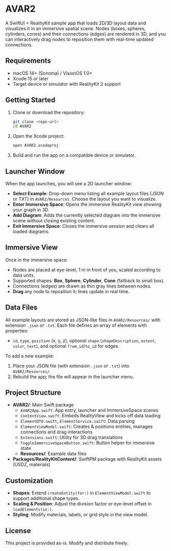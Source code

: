 # AVAR2

A SwiftUI + RealityKit sample app that loads 2D/3D layout data and visualizes it in an immersive spatial scene. Nodes (boxes, spheres, cylinders, cones) and their connections (edges) are rendered in 3D, and you can interactively drag nodes to reposition them with real-time updated connections.

## Requirements
- macOS 14+ (Sonoma) / VisionOS 1.0+
- Xcode 15 or later
- Target device or simulator with RealityKit 2 support

## Getting Started

1. Clone or download the repository:
   ```bash
   git clone <repo-url>
   cd AVAR2
   ```
2. Open the Xcode project:
   ```bash
   open AVAR2.xcodeproj
   ```
3. Build and run the app on a compatible device or simulator.

## Launcher Window

When the app launches, you will see a 2D launcher window:

- **Select Example**: Drop-down menu listing all example layout files (JSON or TXT) in `AVAR2/Resources`. Choose the layout you want to visualize.
- **Enter Immersive Space**: Opens the immersive RealityKit view showing your graph in 3D.
- **Add Diagram**: Adds the currently selected diagram into the immersive scene without closing existing content.
- **Exit Immersive Space**: Closes the immersive session and clears all loaded diagrams.

## Immersive View

Once in the immersive space:

- Nodes are placed at eye-level, 1 m in front of you, scaled according to data units.
- Supported shapes: **Box**, **Sphere**, **Cylinder**, **Cone** (fallback to small box).
- Connections (edges) are drawn as thin gray lines between nodes.
- **Drag** any node to reposition it; lines update in real time.

## Data Files

All example layouts are stored as JSON-like files in `AVAR2/Resources/` with extension `.json` or `.txt`. Each file defines an array of elements with properties:
- `id`, `type`, `position` (x, y, z), optional `shape` (`shapeDescription`, `extent`, `color`, `text`), and optional `from_id`/`to_id` for edges.

To add a new example:
1. Place your JSON file (with extension `.json` or `.txt`) into `AVAR2/Resources/`.
2. Rebuild the app; the file will appear in the launcher menu.

## Project Structure

- **AVAR2/**: Main Swift package
  - `AVAR2App.swift`: App entry, launcher and ImmersiveSpace scenes
  - `ContentView.swift`: Embeds RealityView and kicks off data loading
  - `ElementDTO.swift`, `ElementService.swift`: Data parsing
  - `ElementViewModel.swift`: Creates & positions entities, manages connections and drag interactions
  - `Extensions.swift`: Utility for 3D drag translations
  - `ToggleImmersiveSpaceButton.swift`: Button helper for immersive state
  - **Resources/**: Example data files
- **Packages/RealityKitContent/**: SwiftPM package with RealityKit assets (USDZ, materials)

## Customization
- **Shapes**: Extend `createEntity(for:)` in `ElementViewModel.swift` to support additional shape types.
- **Scaling & Position**: Adjust the division factor or eye-level offset in `loadElements(in:)`.
- **Styling**: Modify materials, labels, or grid style in the view model.

## License
This project is provided as-is. Modify and distribute freely.